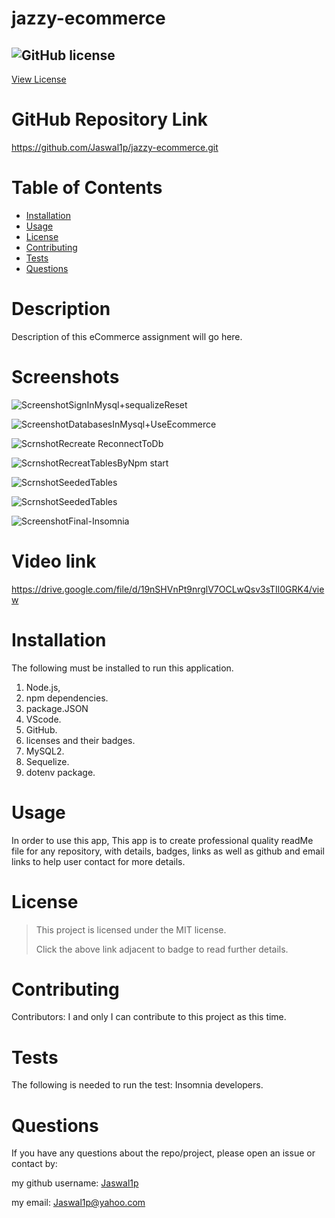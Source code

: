 # jazzy-ecommerce
 
 ## ![GitHub license](https://img.shields.io/badge/License-MIT-yellow.svg) 
[View License](https://opensource.org/licenses/MIT) 
 
 # GitHub Repository Link
 https://github.com/Jaswal1p/jazzy-ecommerce.git

 # Table of Contents
 * [Installation](#installation)
 * [Usage](#usage)
 * [License](#license)
 * [Contributing](#Contributing)
 * [Tests](#tests)
 * [Questions](#questions)
 
 # Description
Description of this eCommerce assignment will go here.


 # Screenshots
 ![ScreenshotSignInMysql+sequalizeReset](https://user-images.githubusercontent.com/92233527/155861368-49febc3f-d520-4e49-82f8-d81018c9a905.png)

 ![ScreenshotDatabasesInMysql+UseEcommerce](https://user-images.githubusercontent.com/92233527/155861460-171e07fd-878a-48e1-ae6f-4550057dae89.png)

 ![ScrnshotRecreate ReconnectToDb](https://user-images.githubusercontent.com/92233527/155861649-82739f49-31d8-4f7a-b243-2a72e75e39f6.png)

 ![ScrnshotRecreatTablesByNpm start](https://user-images.githubusercontent.com/92233527/155861748-60c7cc79-c7c8-4a32-a142-fe7e2979ca79.png)

 ![ScrnshotSeededTables](https://user-images.githubusercontent.com/92233527/155861813-408820b5-a7b5-48e9-94f0-34553ad190d8.png)

 ![ScrnshotSeededTables](https://user-images.githubusercontent.com/92233527/155861876-6fe82169-b5ab-4ace-980f-34d1ad9cc8b0.png)
 
 ![ScreenshotFinal-Insomnia](https://user-images.githubusercontent.com/92233527/155860837-774019b3-3a46-417e-97e8-4bc0fcb19ba9.png)

 # Video link
 
 https://drive.google.com/file/d/19nSHVnPt9nrglV7OCLwQsv3sTIl0GRK4/view


 # Installation
  The following must be installed to run this application. 
  1. Node.js, 
  2. npm dependencies.
  3. package.JSON
  4. VScode.
  5. GitHub.
  6. licenses and their badges.
  7. MySQL2. 
  8. Sequelize.
  9. dotenv package.


 # Usage
 In order to use this app, This app is to create professional quality readMe file for any repository, with details, badges, links as well as github and email links to help user contact for more details.

 # License 
 > This project is licensed under the MIT license.
 >
 > Click the above link adjacent to badge to read further details.
 
 # Contributing
 Contributors: I and only I can contribute to this project as this time.  

 # Tests
 The following is needed to run the test: Insomnia developers. 

 # Questions
 If you have any questions about the repo/project, please open an issue or contact by: 
 
 my github username: [Jaswal1p](https://github.com/Jaswal1p) 
 
 my email: Jaswal1p@yahoo.com